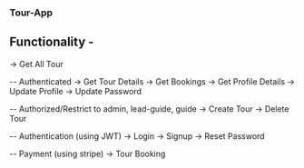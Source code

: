 ### Tour-App

## Functionality -

-> Get All Tour

-- Authenticated
-> Get Tour Details
-> Get Bookings
-> Get Profile Details
-> Update Profile
-> Update Password

-- Authorized/Restrict to admin, lead-guide, guide
-> Create Tour
-> Delete Tour

-- Authentication (using JWT)
-> Login
-> Signup
-> Reset Password

-- Payment (using stripe)
-> Tour Booking
